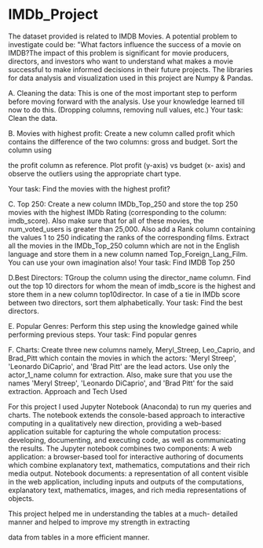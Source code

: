 # IMDb_Project
The dataset provided is related to IMDB Movies. A potential problem to investigate could be: "What factors influence the success of a movie on IMDB?The impact of this problem is significant for movie producers, directors, and investors who want to understand what makes a movie successful to make informed decisions in their future projects.
The libraries for data analysis and visualization used in this project are
Numpy & Pandas.

A. Cleaning the data: This is one of the most important step to
perform before moving forward with the analysis. Use your
knowledge learned till now to do this. (Dropping columns,
removing null values, etc.)
Your task: Clean the data.

B. Movies with highest profit: Create a new column
called profit which contains the difference of the two
columns: gross and budget. Sort the column using

the profit column as reference. Plot profit (y-axis) vs budget (x-
axis) and observe the outliers using the appropriate chart type.

Your task: Find the movies with the highest profit?

C. Top 250: Create a new column IMDb_Top_250 and store the
top 250 movies with the highest IMDb Rating (corresponding to
the column: imdb_score). Also make sure that for all of these
movies, the num_voted_users is greater than 25,000. Also add
a Rank column containing the values 1 to 250 indicating the ranks
of the corresponding films.
Extract all the movies in the IMDb_Top_250 column which are
not in the English language and store them in a new column
named Top_Foreign_Lang_Film. You can use your own
imagination also!
Your task: Find IMDB Top 250

D.Best Directors: TGroup the column using the director_name column.
Find out the top 10 directors for whom the mean of imdb_score is
the highest and store them in a new column top10director. In case
of a tie in IMDb score between two directors, sort them
alphabetically.
Your task: Find the best directors.

E. Popular Genres: Perform this step using the knowledge gained
while performing previous steps.
Your task: Find popular genres

F. Charts: Create three new columns
namely, Meryl_Streep, Leo_Caprio, and Brad_Pitt which contain
the movies in which the actors: 'Meryl Streep', 'Leonardo
DiCaprio', and 'Brad Pitt' are the lead actors. Use only
the actor_1_name column for extraction. Also, make sure that
you use the names 'Meryl Streep', 'Leonardo DiCaprio', and 'Brad
Pitt' for the said extraction.
Approach and Tech Used

For this project I used Jupyter Notebook (Anaconda) to run my
queries and charts.
The notebook extends the console-based approach to interactive
computing in a qualitatively new direction, providing a web-based
application suitable for capturing the whole computation process:
developing, documenting, and executing code, as well as
communicating the results. The Jupyter notebook combines two
components:
A web application: a browser-based tool for interactive authoring
of documents which combine explanatory text, mathematics,
computations and their rich media output.
Notebook documents: a representation of all content visible in
the web application, including inputs and outputs of the
computations, explanatory text, mathematics, images, and rich
media representations of objects.

This project helped me in understanding the tables at a much-
detailed manner and helped to improve my strength in extracting

data from tables in a more efficient manner.
